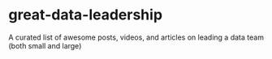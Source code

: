 # great-data-leadership
A curated list of awesome posts, videos, and articles on leading a data team (both small and large)
